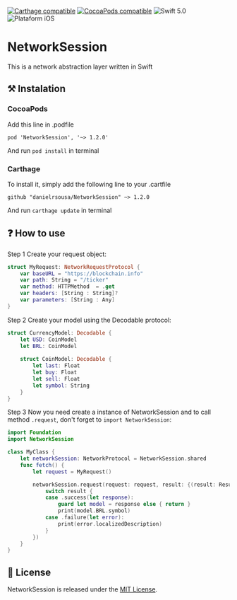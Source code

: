 [![Carthage compatible](https://img.shields.io/badge/Carthage-compatible-4BC51D.svg?style=plastic)](https://github.com/Carthage/Carthage)
[![CocoaPods compatible](https://img.shields.io/static/v1?label=CocoaPods&message=compatible&style=plastic&color=03fca5&logo=appveyo)](https://github.com/Carthage/Carthage)
![Swift 5.0](https://img.shields.io/static/v1?label=Swift&message=5.0&style=plastic&logo=appveyo)
![Plataform iOS](https://img.shields.io/static/v1?label=Plataform&message=iOS&color=F76831&style=plastic&logo=appveyo)

# NetworkSession

This is a network abstraction layer written in Swift

## ⚒ Instalation

### CocoaPods
Add this line in .podfile

`pod 'NetworkSession', '~> 1.2.0'`

And run `pod install` in terminal

### Carthage
To install it, simply add the following line to your .cartfile

`github "danielrsousa/NetworkSession" ~> 1.2.0`

And run `carthage update` in terminal

## ❓ How to use 

Step 1 
Create your request object:

```swift
struct MyRequest: NetworkRequestProtocol {
    var baseURL = "https://blockchain.info"
    var path: String = "/ticker"
    var method: HTTPMethod  = .get
    var headers: [String : String]?
    var parameters: [String : Any]
}
```

Step 2 
Create your model using the Decodable protocol:

```swift
struct CurrencyModel: Decodable {
    let USD: CoinModel
    let BRL: CoinModel
    
    struct CoinModel: Decodable {
        let last: Float
        let buy: Float
        let sell: Float
        let symbol: String
    }
}
```

Step 3 
Now you need create a instance of NetworkSession and to call method `.request`, don't forget to `import NetworkSession`:

```swift
import Foundation
import NetworkSession

class MyClass {
    let networkSession: NetworkProtocol = NetworkSession.shared
    func fetch() {
        let request = MyRequest()

        networkSession.request(request: request, result: {(result: Result<CurrencyModel?, NetworkError>) in
            switch result {
            case .success(let response):
                guard let model = response else { return }
                print(model.BRL.symbol)
            case .failure(let error):
                print(error.localizedDescription)
            }
        })
    }
}
```

## 📝 License

NetworkSession is released under the [MIT License](LICENSE.md).





